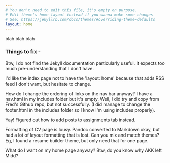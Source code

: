 ```yaml
---
# You don't need to edit this file, it's empty on purpose.
# Edit theme's home layout instead if you wanna make some changes
# See: https://jekyllrb.com/docs/themes/#overriding-theme-defaults
layout: home
---
```

blah blah blah

### Things to fix -

Btw, I do not find the Jekyll documentation particularly useful. It expects too much pre-understanding that I don't have.

I'd like the index page not to have the 'layout: home' because that adds RSS feed I don't want, but hesitate to change.

How do I change the ordering of links on the nav bar anyway? I have a nav.html in my includes folder but it's empty. Well, I did try and copy from Fred's Github repo, but not successfully. (I did manage to change the footer.html in the includes folder so I know I'm using includes properly).

Yay! Figured out how to add posts to assignments tab instead.

Formatting of CV page is lousy. Pandoc converted to Markdown okay, but had a lot of layout formatting that is lost.
Can you mix and match themes? Eg, I found a resume builder theme, but only need that for one page.

What do I want on my home page anyway?
Btw, do you know why AKK left Midd?
